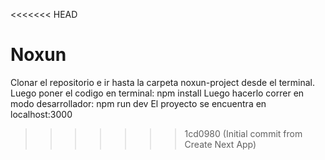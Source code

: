 <<<<<<< HEAD
# Noxun
Clonar el repositorio e ir hasta la carpeta noxun-project desde el terminal.
Luego poner el codigo en terminal:
npm install
Luego hacerlo correr en modo desarrollador:
npm run dev
El proyecto se encuentra en  localhost:3000
>>>>>>> 1cd0980 (Initial commit from Create Next App)
